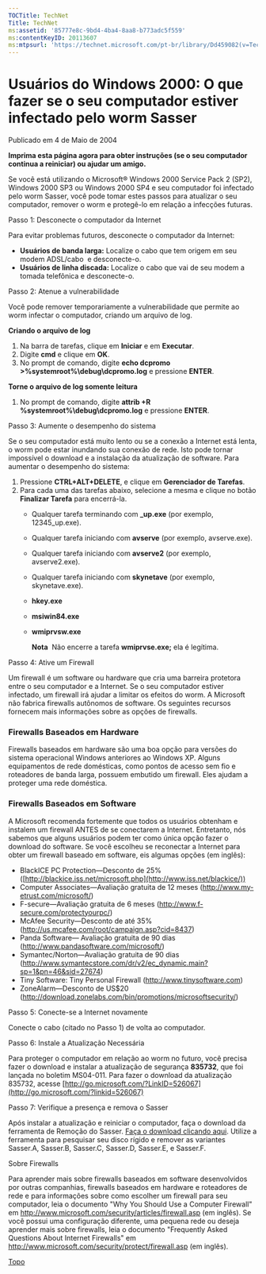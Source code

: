 ```yaml
---
TOCTitle: TechNet
Title: TechNet
ms:assetid: '85777e8c-9bd4-4ba4-8aa8-b773adc5f559'
ms:contentKeyID: 20113607
ms:mtpsurl: 'https://technet.microsoft.com/pt-br/library/Dd459082(v=TechNet.10)'
---
```


Usuários do Windows 2000: O que fazer se o seu computador estiver infectado pelo worm Sasser
============================================================================================

Publicado em 4 de Maio de 2004

**Imprima esta página agora para obter instruções (se o seu computador continua a reiniciar) ou ajudar um amigo.**

Se você está utilizando o Microsoft® Windows 2000 Service Pack 2 (SP2), Windows 2000 SP3 ou Windows 2000 SP4 e seu computador foi infectado pelo worm Sasser, você pode tomar estes passos para atualizar o seu computador, remover o worm e protegê-lo em relação a infecções futuras.

Passo 1: Desconecte o computador da Internet

Para evitar problemas futuros, desconecte o computador da Internet:

-   **Usuários de banda larga:** Localize o cabo que tem origem em seu modem ADSL/cabo  e desconecte-o.
-   **Usuários de linha discada:** Localize o cabo que vai de seu modem a tomada telefônica e desconecte-o.

Passo 2: Atenue a vulnerabilidade

Você pode remover temporariamente a vulnerabilidade que permite ao worm infectar o computador, criando um arquivo de log.

**Criando o arquivo de log**

1.  Na barra de tarefas, clique em **Iniciar** e em **Executar**.
2.  Digite **cmd** e clique em **OK**.
3.  No prompt de comando, digite **echo dcpromo &gt;%systemroot%\\debug\\dcpromo.log** e pressione **ENTER**.

**Torne o arquivo de log somente leitura**

1.  No prompt de comando, digite **attrib +R %systemroot%\\debug\\dcpromo.log** e pressione **ENTER**.

Passo 3: Aumente o desempenho do sistema

Se o seu computador está muito lento ou se a conexão a Internet está lenta, o worm pode estar inundando sua conexão de rede. Isto pode tornar impossível o download e a instalação da atualização de software. Para aumentar o desempenho do sistema:

1.  Pressione **CTRL+ALT+DELETE**, e clique em **Gerenciador de Tarefas**.
2.  Para cada uma das tarefas abaixo, selecione a mesma e clique no botão **Finalizar Tarefa** para encerrá-la.
    -   Qualquer tarefa terminando com **\_up.exe** (por exemplo, 12345\_up.exe).
    -   Qualquer tarefa iniciando com **avserve** (por exemplo, avserve.exe).
    -   Qualquer tarefa iniciando com **avserve2** (por exemplo, avserve2.exe).
    -   Qualquer tarefa iniciando com **skynetave** (por exemplo, skynetave.exe).
    -   **hkey.exe**
    -   **msiwin84.exe**
    -   **wmiprvsw.exe**
         

        **Nota**  Não encerre a tarefa **wmiprvse.exe;** ela é legítima.

Passo 4: Ative um Firewall

Um firewall é um software ou hardware que cria uma barreira protetora entre o seu computador e a Internet. Se o seu computador estiver infectado, um firewall irá ajudar a limitar os efeitos do worm. A Microsoft não fabrica firewalls autônomos de software. Os seguintes recursos fornecem mais informações sobre as opções de firewalls.

### Firewalls Baseados em Hardware

Firewalls baseados em hardware são uma boa opção para versões do sistema operacional Windows anteriores ao Windows XP. Alguns equipamentos de rede domésticas, como pontos de acesso sem fio e roteadores de banda larga, possuem embutido um firewall. Eles ajudam a proteger uma rede doméstica.

### Firewalls Baseados em Software

A Microsoft recomenda fortemente que todos os usuários obtenham e instalem um firewall ANTES de se conectarem a Internet. Entretanto, nós sabemos que alguns usuários podem ter como única opção fazer o download do software. Se você escolheu se reconectar a Internet para obter um firewall baseado em software, eis algumas opções (em inglês):

-   BlackICE PC Protection—Desconto de 25% ([http://blackice.iss.net/microsoft.php](http://www.iss.net/blackice/))
-   Computer Associates—Avaliação gratuita de 12 meses (<http://www.my-etrust.com/microsoft/>)
-   F-secure—Avaliação gratuita de 6 meses (<http://www.f-secure.com/protectyourpc/>)
-   McAfee Security—Desconto de até 35% (<http://us.mcafee.com/root/campaign.asp?cid=8437>)
-   Panda Software— Avaliação gratuita de 90 dias (<http://www.pandasoftware.com/microsoft/>)
-   Symantec/Norton—Avaliação gratuita de 90 dias (<http://www.symantecstore.com/dr/v2/ec_dynamic.main?sp=1&pn=46&sid=27674>)
-   Tiny Software: Tiny Personal Firewall (<http://www.tinysoftware.com>)
-   ZoneAlarm—Desconto de US$20 (<http://download.zonelabs.com/bin/promotions/microsoftsecurity/>)

Passo 5: Conecte-se a Internet novamente

Conecte o cabo (citado no Passo 1) de volta ao computador.

Passo 6: Instale a Atualização Necessária

Para proteger o computador em relação ao worm no futuro, você precisa fazer o download e instalar a atualização de segurança **835732**, que foi lançada no boletim MS04-011. Para fazer o download da atualização 835732, acesse [http://go.microsoft.com/?LinkID=526067](http://go.microsoft.com/?linkid=526067)

Passo 7: Verifique a presença e remova o Sasser

Após instalar a atualização e reiniciar o computador, faça o download da ferramenta de Remoção do Sasser. [Faça o download clicando aqui](http://www.microsoft.com/downloads/details.aspx?familyid=76c6de7e-1b6b-4fc3-90d4-9fa42d14cc17). Utilize a ferramenta para pesquisar seu disco rígido e remover as variantes Sasser.A, Sasser.B, Sasser.C, Sasser.D, Sasser.E, e Sasser.F.

Sobre Firewalls

Para aprender mais sobre firewalls baseados em software desenvolvidos por outras companhias, firewalls baseados em hardware e roteadores de rede e para informações sobre como escolher um firewall para seu computador, leia o documento "Why You Should Use a Computer Firewall" em <http://www.microsoft.com/security/articles/firewall.asp> (em inglês). Se você possui uma configuração diferente, uma pequena rede ou deseja aprender mais sobre firewalls, leia o documento "Frequently Asked Questions About Internet Firewalls" em <http://www.microsoft.com/security/protect/firewall.asp> (em inglês).

[](#mainsection)[Topo](#mainsection)
